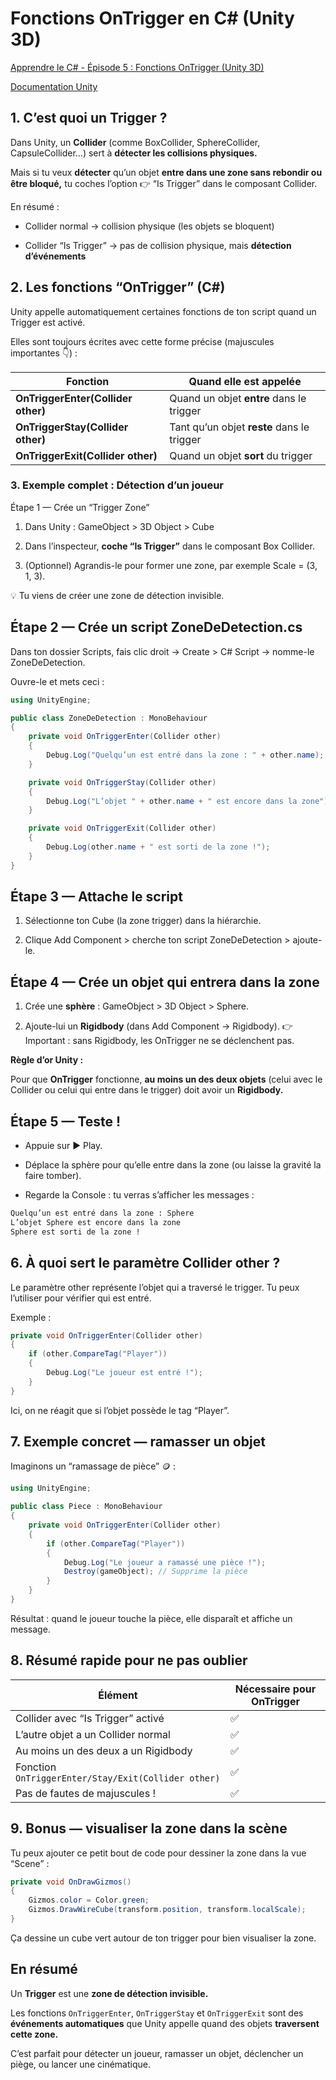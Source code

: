 # Fonctions OnTrigger  en C# (Unity 3D)

[Apprendre le C# - Épisode 5 : Fonctions OnTrigger  (Unity 3D)](https://youtu.be/MXcriHBaKAg?si=KVnty8lassXtXo4J)

[Documentation Unity](https://docs.unity3d.com/Manual/index.html)

## 1. C’est quoi un Trigger ?

Dans Unity, un **Collider** (comme BoxCollider, SphereCollider, CapsuleCollider…) sert à **détecter les collisions physiques.**

Mais si tu veux **détecter** qu’un objet **entre dans une zone sans rebondir ou être bloqué,**
tu coches l’option 👉 “Is Trigger” dans le composant Collider.

En résumé :

- Collider normal → collision physique (les objets se bloquent)

- Collider “Is Trigger” → pas de collision physique, mais **détection d’événements**

## 2. Les fonctions “OnTrigger” (C#)

Unity appelle automatiquement certaines fonctions de ton script quand un Trigger est activé.

Elles sont toujours écrites avec cette forme précise (majuscules importantes 👇) :

| Fonction                           | Quand elle est appelée                     |
| ---------------------------------- | ------------------------------------------ |
| **OnTriggerEnter(Collider other)** | Quand un objet **entre** dans le trigger   |
| **OnTriggerStay(Collider other)**  | Tant qu’un objet **reste** dans le trigger |
| **OnTriggerExit(Collider other)**  | Quand un objet **sort** du trigger         |

### 3. Exemple complet : Détection d’un joueur

Étape 1 — Crée un “Trigger Zone”

1. Dans Unity : GameObject > 3D Object > Cube

2. Dans l’inspecteur, **coche “Is Trigger”** dans le composant Box Collider.

3. (Optionnel) Agrandis-le pour former une zone, par exemple Scale = (3, 1, 3).

💡 Tu viens de créer une zone de détection invisible.

## Étape 2 — Crée un script ZoneDeDetection.cs

Dans ton dossier Scripts, fais clic droit → Create > C# Script → nomme-le ZoneDeDetection.

Ouvre-le et mets ceci :

```csharp
using UnityEngine;

public class ZoneDeDetection : MonoBehaviour
{
    private void OnTriggerEnter(Collider other)
    {
        Debug.Log("Quelqu’un est entré dans la zone : " + other.name);
    }

    private void OnTriggerStay(Collider other)
    {
        Debug.Log("L’objet " + other.name + " est encore dans la zone");
    }

    private void OnTriggerExit(Collider other)
    {
        Debug.Log(other.name + " est sorti de la zone !");
    }
}
```

## Étape 3 — Attache le script

1. Sélectionne ton Cube (la zone trigger) dans la hiérarchie.

2. Clique Add Component > cherche ton script ZoneDeDetection > ajoute-le.

## Étape 4 — Crée un objet qui entrera dans la zone

1. Crée une **sphère** : GameObject > 3D Object > Sphere.

2. Ajoute-lui un **Rigidbody** (dans Add Component → Rigidbody).
👉 Important : sans Rigidbody, les OnTrigger ne se déclenchent pas.

**Règle d’or Unity :**

Pour que **OnTrigger** fonctionne, **au moins un des deux objets** (celui avec le Collider ou celui qui entre dans le trigger) doit avoir un **Rigidbody.**

## Étape 5 — Teste !

- Appuie sur ▶️ Play.

- Déplace la sphère pour qu’elle entre dans la zone (ou laisse la gravité la faire tomber).

- Regarde la Console : tu verras s’afficher les messages :

```txt
Quelqu’un est entré dans la zone : Sphere
L’objet Sphere est encore dans la zone
Sphere est sorti de la zone !
```

## 6. À quoi sert le paramètre Collider other ?

Le paramètre other représente l’objet qui a traversé le trigger.
Tu peux l’utiliser pour vérifier qui est entré.

Exemple :

```csharp
private void OnTriggerEnter(Collider other)
{
    if (other.CompareTag("Player"))
    {
        Debug.Log("Le joueur est entré !");
    }
}
```
Ici, on ne réagit que si l’objet possède le tag “Player”.

## 7. Exemple concret — ramasser un objet

Imaginons un “ramassage de pièce” 🪙 :

```csharp
using UnityEngine;

public class Piece : MonoBehaviour
{
    private void OnTriggerEnter(Collider other)
    {
        if (other.CompareTag("Player"))
        {
            Debug.Log("Le joueur a ramassé une pièce !");
            Destroy(gameObject); // Supprime la pièce
        }
    }
}
```
Résultat : quand le joueur touche la pièce, elle disparaît et affiche un message.

## 8. Résumé rapide pour ne pas oublier

| Élément                                             | Nécessaire pour OnTrigger |
| --------------------------------------------------- | ------------------------- |
| Collider avec “Is Trigger” activé                   | ✅                         |
| L’autre objet a un Collider normal                  | ✅                         |
| Au moins un des deux a un Rigidbody                 | ✅                         |
| Fonction `OnTriggerEnter/Stay/Exit(Collider other)` | ✅                         |
| Pas de fautes de majuscules !                       | ✅                         |



## 9. Bonus — visualiser la zone dans la scène

Tu peux ajouter ce petit bout de code pour dessiner la zone dans la vue “Scene” :

```csharp
private void OnDrawGizmos()
{
    Gizmos.color = Color.green;
    Gizmos.DrawWireCube(transform.position, transform.localScale);
}
```
Ça dessine un cube vert autour de ton trigger pour bien visualiser la zone.

## En résumé

Un **Trigger** est une **zone de détection invisible.**

Les fonctions `OnTriggerEnter`, `OnTriggerStay` et `OnTriggerExit` sont des **événements automatiques** que Unity appelle quand des objets **traversent cette zone.**

C’est parfait pour détecter un joueur, ramasser un objet, déclencher un piège, ou lancer une cinématique.
